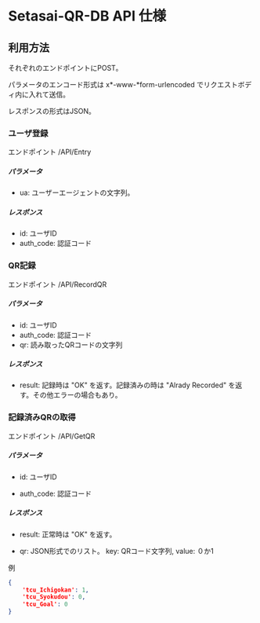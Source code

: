 # Setasai-QR-DB API 仕様



## 利用方法

それぞれのエンドポイントにPOST。

パラメータのエンコード形式は  x*-www-*form-urlencoded でリクエストボディ内に入れて送信。

レスポンスの形式はJSON。



### ユーザ登録

エンドポイント	/API/Entry

##### パラメータ
* ua: ユーザーエージェントの文字列。

##### レスポンス
* id: ユーザID
* auth_code: 認証コード



### QR記録

エンドポイント	/API/RecordQR

##### パラメータ

* id: ユーザID
* auth_code: 認証コード
* qr: 読み取ったQRコードの文字列

##### レスポンス

* result: 記録時は "OK" を返す。記録済みの時は "Alrady Recorded" を返す。その他エラーの場合もあり。



### 記録済みQRの取得

エンドポイント	/API/GetQR

##### パラメータ

* id: ユーザID

* auth_code: 認証コード

##### レスポンス

* result: 正常時は "OK" を返す。

* qr: JSON形式でのリスト。	key: QRコード文字列,	value: ０か1

例

```json
{
    'tcu_Ichigokan': 1, 
    'tcu_Syokudou': 0,
    'tcu_Goal': 0
}
```
